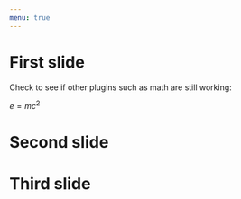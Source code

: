 ```yaml
---
menu: true
---
```


# First slide

Check to see if other plugins such as math are still working:

$e = mc^2$

# Second slide


# Third slide